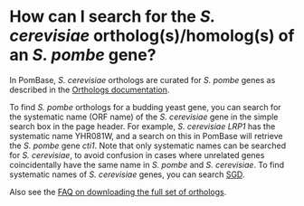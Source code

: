 # How can I search for the *S. cerevisiae* ortholog(s)/homolog(s) of an *S. pombe* gene?
<!-- pombase_categories: Orthology,Finding data -->

In PomBase, *S. cerevisiae* orthologs are curated for *S. pombe* genes as
described in the [Orthologs documentation](/documentation/orthologs).

To find *S. pombe* orthologs for a budding yeast gene, you can search
for the systematic name (ORF name) of the *S. cerevisiae* gene in the
simple search box in the page header. For example, *S. cerevisiae*
*LRP1* has the systematic name YHR081W, and a search on this in
PomBase will retrieve the *S. pombe* gene *cti1*. Note that only
systematic names can be searched for *S. cerevisiae*, to avoid
confusion in cases where unrelated genes coincidentally have the same
name in *S. pombe* and *S. cerevisiae*. To find systematic names of
*S. cerevisiae* genes, you can search
[SGD](https://www.yeastgenome.org/).

Also see the [FAQ on downloading the full set of orthologs](/faq/how-do-i-receive-updates-list-s.-cerevisiae-and-s.-pombe-orthologs).

